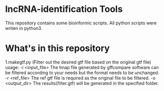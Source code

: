 # lncRNA-identification Tools
This repository contains some bioinformic scripts. All python scripts were writen in python3.

# What's in this repository
1.makegtf.py (Filter out the desired gtf file based on the original gtf file)
  usage:
  -i <input_file> The tmap file generated by gffcompare software can be filtered according to your needs but the format
  needs to be unchanged.
  -r <ref_file> The ref gtf file is required as the original file to be filtered.
  -o <output_dir> The results(filter.gtf) will be generated in the specified folder.
  

